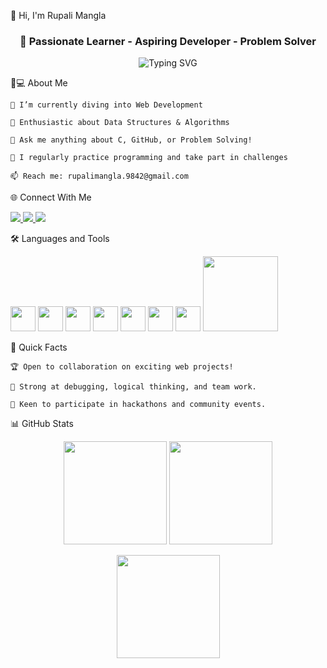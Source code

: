 👋 Hi, I'm Rupali Mangla

<h3 align="center">🚀 Passionate Learner - Aspiring Developer - Problem Solver</h3> <p align="center"> <img src="https://readme-typing-svg.demolab.com?font=Fira+Code&size=24&pause=1000&color=F20E61&center=true&width=435&lines=Always+Learning+Something+New!;Problem+Solver+%26+Bug+Buster;Web+Dev+in+Progress..." alt="Typing SVG" /> </p>

👩💻 About Me

    🔭 I’m currently diving into Web Development

    🌱 Enthusiastic about Data Structures & Algorithms

    💬 Ask me anything about C, GitHub, or Problem Solving!

    📝 I regularly practice programming and take part in challenges

    📫 Reach me: rupalimangla.9842@gmail.com

🌐 Connect With Me
<p> <a href="https://twitter.com/rupalimangla07" target="_blank"> <img src="https://img.shields.io/badge/Twitter-1DA1F2.svg?style=for-the-badge&logo=twitter&logoColor=white" /> </a> <a href="https://linkedin.com/in/rupali-mangla" target="_blank"> <img src="https://img.shields.io/badge/LinkedIn-0A66C2.svg?style=for-the-badge&logo=linkedin&logoColor=white" /> </a> <a href="mailto:rupalimangla.9842@gmail.com"> <img src="https://img.shields.io/badge/Email-D14836.svg?style=for-the-badge&logo=gmail&logoColor=white" /> </a> </p>

🛠️ Languages and Tools
<p> <img src="https://cdn.jsdelivr.net/gh/devicons/devicon/icons/c/c-original.svg" width="40" /> <img src="https://cdn.jsdelivr.net/gh/devicons/devicon/icons/cplusplus/cplusplus-original.svg" width="40" /> <img src="https://cdn.jsdelivr.net/gh/devicons/devicon/icons/python/python-original.svg" width="40" /> <img src="https://cdn.jsdelivr.net/gh/devicons/devicon/icons/html5/html5-original.svg" width="40" /> <img src="https://cdn.jsdelivr.net/gh/devicons/devicon/icons/css3/css3-original.svg" width="40" /> <img src="https://cdn.jsdelivr.net/gh/devicons/devicon/icons/bootstrap/bootstrap-plain.svg" width="40" /> <img src="https://cdn.jsdelivr.net/gh/devicons/devicon/icons/javascript/javascript-original.svg" width="40" /> <img src="https://skillicons.dev/icons?i=git,github,vscode" width="120"/> </p>

🚩 Quick Facts

    🏆 Open to collaboration on exciting web projects!

    🌟 Strong at debugging, logical thinking, and team work.

    🤝 Keen to participate in hackathons and community events.

📊 GitHub Stats
<p align="center"> <img src="https://github-readme-stats.vercel.app/api?username=Manglarupali007&show_icons=true&theme=radical" height="165" /> <img src="https://github-readme-stats.vercel.app/api/top-langs/?username=Manglarupali007&layout=compact&theme=radical" height="165" /> </p> <p align="center"> <img src="https://github-readme-streak-stats.herokuapp.com/?user=Manglarupali007&theme=radical" height="165" /> </p>
